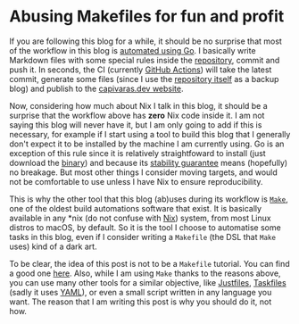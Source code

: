 # Abusing Makefiles for fun and profit

If you are following this blog for a while, it should be no surprise that most
of the workflow in this blog is [automated using
Go](/2024-07-29/01-quick-bits-why-you-should-automate-everything.md). I
basically write Markdown files with some special rules inside the
[repository](https://github.com/thiagokokada/blog), commit and push it. In
seconds, the CI (currently [GitHub
Actions](https://github.com/thiagokokada/blog/blob/4e3f25485c6682f3e066b219df2290934bc0d256/.github/workflows/go.yml))
will take the latest commit, generate some files (since I use the [repository
itself](/2024-07-26/02-using-github-as-a-bad-blog-platform.md) as a backup
blog) and publish to the [capivaras.dev
website](https://kokada.capivaras.dev/).

Now, considering how much about Nix I talk in this blog, it should be a
surprise that the workflow above has **zero** Nix code inside it. I am not
saying this blog will never have it, but I am only going to add if this is
necessary, for example if I start using a tool to build this blog that I
generally don't expect it to be installed by the machine I am currently using.
Go is an exception of this rule since it is relatively straightfoward to
install (just download the [binary](https://go.dev/doc/install)) and because
its [stability guarantee](https://go.dev/doc/go1compat) means (hopefully) no
breakage. But most other things I consider moving targets, and would not be
comfortable to use unless I have Nix to ensure reproducibility.

This is why the other tool that this blog (ab)uses during its workflow is
[`Make`](https://en.wikipedia.org/wiki/Make_(software)), one of the oldest
build automations software that exist. It is basically available in any *nix
(do not confuse with [Nix](https://nixos.org/)) system, from most Linux distros
to macOS, by default. So it is the tool I choose to automatise some tasks in
this blog, even if I consider writing a `Makefile` (the DSL that `Make` uses)
kind of a dark art.

To be clear, the idea of this post is not to be a `Makefile` tutorial. You can
find a good one [here](https://makefiletutorial.com/). Also, while I am using
`Make` thanks to the reasons above, you can use many other tools for a similar
objective, like [Justfiles](https://github.com/casey/just),
[Taskfiles](https://taskfile.dev/) (sadly it uses
[YAML](/2024-07-31/01-generating-yaml-files-with-nix.md)), or even a small
script written in any language you want. The reason that I am writing this post
is why you should do it, not how.

